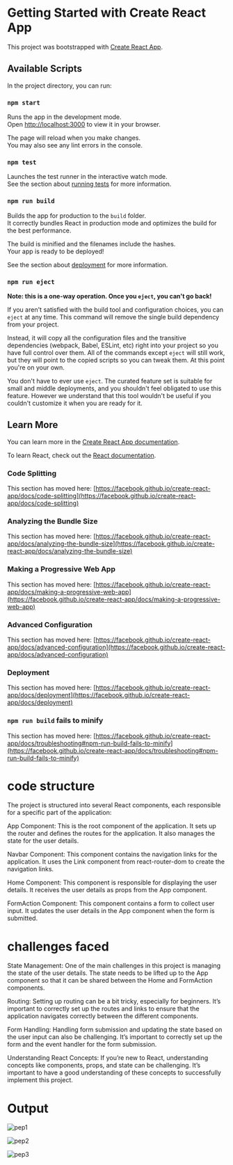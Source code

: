 # Getting Started with Create React App

This project was bootstrapped with [Create React App](https://github.com/facebook/create-react-app).

## Available Scripts

In the project directory, you can run:

### `npm start`

Runs the app in the development mode.\
Open [http://localhost:3000](http://localhost:3000) to view it in your browser.

The page will reload when you make changes.\
You may also see any lint errors in the console.

### `npm test`

Launches the test runner in the interactive watch mode.\
See the section about [running tests](https://facebook.github.io/create-react-app/docs/running-tests) for more information.

### `npm run build`

Builds the app for production to the `build` folder.\
It correctly bundles React in production mode and optimizes the build for the best performance.

The build is minified and the filenames include the hashes.\
Your app is ready to be deployed!

See the section about [deployment](https://facebook.github.io/create-react-app/docs/deployment) for more information.

### `npm run eject`

**Note: this is a one-way operation. Once you `eject`, you can't go back!**

If you aren't satisfied with the build tool and configuration choices, you can `eject` at any time. This command will remove the single build dependency from your project.

Instead, it will copy all the configuration files and the transitive dependencies (webpack, Babel, ESLint, etc) right into your project so you have full control over them. All of the commands except `eject` will still work, but they will point to the copied scripts so you can tweak them. At this point you're on your own.

You don't have to ever use `eject`. The curated feature set is suitable for small and middle deployments, and you shouldn't feel obligated to use this feature. However we understand that this tool wouldn't be useful if you couldn't customize it when you are ready for it.

## Learn More

You can learn more in the [Create React App documentation](https://facebook.github.io/create-react-app/docs/getting-started).

To learn React, check out the [React documentation](https://reactjs.org/).

### Code Splitting

This section has moved here: [https://facebook.github.io/create-react-app/docs/code-splitting](https://facebook.github.io/create-react-app/docs/code-splitting)

### Analyzing the Bundle Size

This section has moved here: [https://facebook.github.io/create-react-app/docs/analyzing-the-bundle-size](https://facebook.github.io/create-react-app/docs/analyzing-the-bundle-size)

### Making a Progressive Web App

This section has moved here: [https://facebook.github.io/create-react-app/docs/making-a-progressive-web-app](https://facebook.github.io/create-react-app/docs/making-a-progressive-web-app)

### Advanced Configuration

This section has moved here: [https://facebook.github.io/create-react-app/docs/advanced-configuration](https://facebook.github.io/create-react-app/docs/advanced-configuration)

### Deployment

This section has moved here: [https://facebook.github.io/create-react-app/docs/deployment](https://facebook.github.io/create-react-app/docs/deployment)

### `npm run build` fails to minify

This section has moved here: [https://facebook.github.io/create-react-app/docs/troubleshooting#npm-run-build-fails-to-minify](https://facebook.github.io/create-react-app/docs/troubleshooting#npm-run-build-fails-to-minify)

# code structure 

The project is structured into several React components, each responsible for a specific part of the application:

App Component: This is the root component of the application. It sets up the router and defines the routes for the application. It also manages the state for the user details.

Navbar Component: This component contains the navigation links for the application. It uses the Link component from react-router-dom to create the navigation links.

Home Component: This component is responsible for displaying the user details. It receives the user details as props from the App component.

FormAction Component: This component contains a form to collect user input. It updates the user details in the App component when the form is submitted.

# challenges faced 

State Management: One of the main challenges in this project is managing the state of the user details. The state needs to be lifted up to the App component so that it can be shared between the Home and FormAction components.

Routing: Setting up routing can be a bit tricky, especially for beginners. It’s important to correctly set up the routes and links to ensure that the application navigates correctly between the different components.

Form Handling: Handling form submission and updating the state based on the user input can also be challenging. It’s important to correctly set up the form and the event handler for the form submission.

Understanding React Concepts: If you’re new to React, understanding concepts like components, props, and state can be challenging. It’s important to have a good understanding of these concepts to successfully implement this project.

# Output

![pep1](https://github.com/SrujanNadimpalli/pep-project/assets/127650135/96aec0b9-9b6b-421e-835b-5c56e672c14f)

![pep2](https://github.com/SrujanNadimpalli/pep-project/assets/127650135/4559bcb2-18be-473f-94d6-b2690be79481)

![pep3](https://github.com/SrujanNadimpalli/pep-project/assets/127650135/0bc1b458-7e6b-4057-945a-2eb6f8dff9c5)







